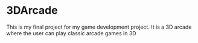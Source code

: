 # 3DArcade
This is my final project for my game development project. It is a 3D arcade where the user can play classic arcade games in 3D
